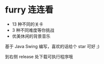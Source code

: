 # furry 连连看

- 13 种不同的关卡
- 3 种不同难度等你挑战
- 优美休闲的背景音乐

基于 Java Swing 编写，喜欢的话给个 star 可好 ;)

到右侧 release 处下载可执行程序哦
